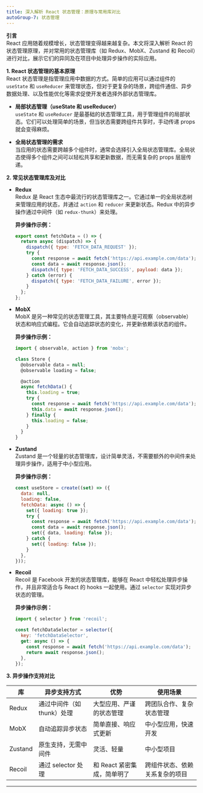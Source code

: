 ```yaml
---
title: 深入解析 React 状态管理：原理与常用库对比
autoGroup-7: 状态管理
---
```


**引言**  
React 应用随着规模增长，状态管理变得越来越复杂。本文将深入解析 React 的状态管理原理，并对常用的状态管理库（如 Redux、MobX、Zustand 和 Recoil）进行对比，展示它们的异同及在项目中处理异步操作的实际应用。

**1. React 状态管理的基本原理**  
React 状态管理是指管理应用中数据的方式。简单的应用可以通过组件的 `useState` 和 `useReducer` 来管理状态，但对于更复杂的场景，跨组件通信、异步数据处理、以及性能优化等需求促使开发者选择外部状态管理库。

- **局部状态管理（useState 和 useReducer）**  
  `useState` 和 `useReducer` 是最基础的状态管理工具，用于管理组件的局部状态。它们可以处理简单的场景，但当状态需要跨组件共享时，手动传递 props 就会变得麻烦。
  
- **全局状态管理的需求**  
  当应用的状态需要跨越多个组件时，通常会选择引入全局状态管理库。全局状态使得多个组件之间可以轻松共享和更新数据，而无需复杂的 props 层层传递。

**2. 常见状态管理库及对比**

- **Redux**  
  Redux 是 React 生态中最流行的状态管理库之一。它通过单一的全局状态树来管理应用的状态，并通过 `action` 和 `reducer` 来更新状态。Redux 中的异步操作通过中间件（如 `redux-thunk`）来处理。

  **异步操作示例：**
  ```javascript
  export const fetchData = () => {
    return async (dispatch) => {
      dispatch({ type: 'FETCH_DATA_REQUEST' });
      try {
        const response = await fetch('https://api.example.com/data');
        const data = await response.json();
        dispatch({ type: 'FETCH_DATA_SUCCESS', payload: data });
      } catch (error) {
        dispatch({ type: 'FETCH_DATA_FAILURE', error });
      }
    };
  };
  ```

- **MobX**  
  MobX 是另一种常见的状态管理工具，其主要特点是可观察（observable）状态和响应式编程。它会自动追踪状态的变化，并更新依赖该状态的组件。

  **异步操作示例：**
  ```javascript
  import { observable, action } from 'mobx';

  class Store {
    @observable data = null;
    @observable loading = false;

    @action
    async fetchData() {
      this.loading = true;
      try {
        const response = await fetch('https://api.example.com/data');
        this.data = await response.json();
      } finally {
        this.loading = false;
      }
    }
  }
  ```

- **Zustand**  
  Zustand 是一个轻量的状态管理库，设计简单灵活，不需要额外的中间件来处理异步操作，适用于中小型应用。

  **异步操作示例：**
  ```javascript
  const useStore = create((set) => ({
    data: null,
    loading: false,
    fetchData: async () => {
      set({ loading: true });
      try {
        const response = await fetch('https://api.example.com/data');
        const data = await response.json();
        set({ data, loading: false });
      } catch {
        set({ loading: false });
      }
    },
  }));
  ```

- **Recoil**  
  Recoil 是 Facebook 开发的状态管理库，能够在 React 中轻松处理异步操作，并且非常适合与 React 的 hooks 一起使用。通过 `selector` 实现对异步状态的管理。

  **异步操作示例：**
  ```javascript
  import { selector } from 'recoil';

  const fetchDataSelector = selector({
    key: 'fetchDataSelector',
    get: async () => {
      const response = await fetch('https://api.example.com/data');
      return await response.json();
    },
  });
  ```

**3. 异步操作支持对比**

| 库        | 异步支持方式              | 优势                      | 使用场景                    |
| --------- | ------------------------- | ------------------------- | --------------------------- |
| Redux     | 通过中间件（如 thunk）处理 | 大型应用、严谨的状态管理   | 跨团队合作、复杂状态管理    |
| MobX      | 自动追踪异步状态           | 简单直接、响应式更新       | 中小型应用，快速开发        |
| Zustand   | 原生支持，无需中间件       | 灵活、轻量                | 中小型项目                  |
| Recoil    | 通过 selector 处理         | 和 React 紧密集成，简单明了 | 跨组件状态、依赖关系复杂的项目 |

---
